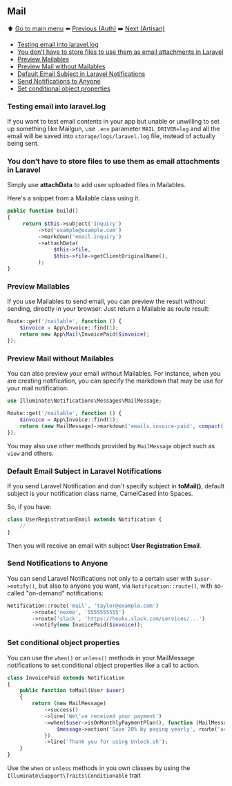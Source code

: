 ## Mail

⬆️ [Go to main menu](README.md#laravel-tips) ⬅️ [Previous (Auth)](auth.md) ➡️ [Next (Artisan)](artisan.md)

- [Testing email into laravel.log](#testing-email-into-laravellog)
- [You don’t have to store files to use them as email attachments in Laravel](#you-dont-have-to-store-files-to-use-them-as-email-attachments-in-laravel)
- [Preview Mailables](#preview-mailables)
- [Preview Mail without Mailables](#preview-mail-without-mailables)
- [Default Email Subject in Laravel Notifications](#default-email-subject-in-laravel-notifications)
- [Send Notifications to Anyone](#send-notifications-to-anyone)
- [Set conditional object properties](#set-conditional-object-properties)

### Testing email into laravel.log

If you want to test email contents in your app but unable or unwilling to set up something like Mailgun, use `.env` parameter `MAIL_DRIVER=log` and all the email will be saved into `storage/logs/laravel.log` file, instead of actually being sent.

### You don’t have to store files to use them as email attachments in Laravel

Simply use **attachData** to add user uploaded files in Mailables.

Here's a snippet from a Mailable class using it.
```php
public function build()
{
     return $this->subject('Inquiry')
          ->to('example@example.com')
          ->markdown('email.inquiry')
          ->attachData(
               $this->file,
               $this->file->getClientOriginalName(),
          );
}
```


### Preview Mailables

If you use Mailables to send email, you can preview the result without sending, directly in your browser. Just return a Mailable as route result:

```php
Route::get('/mailable', function () {
    $invoice = App\Invoice::find(1);
    return new App\Mail\InvoicePaid($invoice);
});
```

### Preview Mail without Mailables

You can also preview your email without Mailables. For instance, when you are creating notification, you can specify the markdown that may be use for your mail notification.

```php
use Illuminate\Notifications\Messages\MailMessage;

Route::get('/mailable', function () {
    $invoice = App\Invoice::find(1);
    return (new MailMessage)->markdown('emails.invoice-paid', compact('invoice'));
});
```

You may also use other methods provided by `MailMessage` object such as `view` and others.


### Default Email Subject in Laravel Notifications

If you send Laravel Notification and don't specify subject in **toMail()**, default subject is your notification class name, CamelCased into Spaces.

So, if you have:

```php
class UserRegistrationEmail extends Notification {
    //
}
```

Then you will receive an email with subject **User Registration Email**.

### Send Notifications to Anyone

You can send Laravel Notifications not only to a certain user with `$user->notify()`, but also to anyone you want, via `Notification::route()`, with so-called "on-demand" notifications:

```php
Notification::route('mail', 'taylor@example.com')
        ->route('nexmo', '5555555555')
        ->route('slack', 'https://hooks.slack.com/services/...')
        ->notify(new InvoicePaid($invoice));
```

### Set conditional object properties

You can use the `when()` or `unless()` methods in your MailMessage notifications to set conditional object properties like a call to action.

```php
class InvoicePaid extends Notification
{
    public function toMail(User $user)
    {
        return (new MailMessage)
            ->success()
            ->line('We\'ve received your payment')
            ->when($user->isOnMonthlyPaymentPlan(), function (MailMessage $message) {
                $message->action('Save 20% by paying yearly', route('account.billing'));
            })
            ->line('Thank you for using Unlock.sh');
    }
}
```

Use the `when` or `unless` methods in you own classes by using the `Illuminate\Support\Traits\Conditionable` trait


